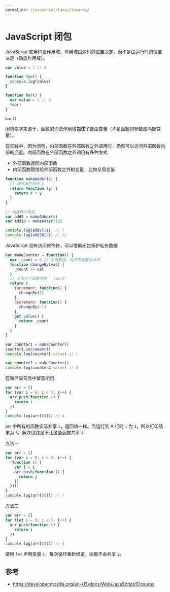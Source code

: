 ```yaml
---
permalink: /javascript/lang/closures/
---
```


# JavaScript 闭包

JavaScript 使用词法作用域，作用域由源码的位置决定，而不是由运行时的位置决定（动态作用域）。

```js
var value = 1 // A

function foo() {
  console.log(value)
}

function bar() {
  var value = 2 // B
  foo()
}

bar()
```

闭包名字来源于，函数的词法作用域**包住**了自由变量（不是函数的参数或内部变量）。

在实践中，因为闭包，内部函数在外部函数之外调用时，仍然可以访问外部函数内部的变量。内部函数在外部函数之外调用有多种方式

- 外部函数返回内部函数
- 内部函数赋值给外部函数之外的变量，比如全局变量

```js
function makeAdder(x) {
  // 通过闭包访问 x
  return function (y) {
    return x + y
  }
}

// 创建两个闭包
var add5 = makeAdder(5)
var add10 = makeAdder(10)

console.log(add5(2))  // 7
console.log(add10(2)) // 12
```

JavaScript 没有访问修饰符，可以借助闭包保护私有数据

```js
var makeCounter = function() {
  var _count = 0 // 私有数据，外界不能直接访问
  function changeBy(val) {
    _count += val
  }
  // 下面三个函数共享 `_count`
  return {
    increment: function() {
      changeBy(1)
    },
    decrement: function() {
      changeBy(-1)
    },
    get value() {
      return _count
    }
  }
}

var counter1 = makeCounter()
counter1.increment()
console.log(counter1.value) // 1

var counter2 = makeCounter()
console.log(counter2.value) // 0
```

在循环语句当中留意闭包

```js
var arr = []
for (var i = 0; i < 3; i++) {
  arr.push(function () {
    return i
  })
}
console.log(arr[0]()) // A
```

arr 中所有的函数实际共享 `i`，返回值一样。当运行到 A 行时 `i` 为 `3`，所以打印结果为 `3`。解决思路是不让这些函数共享 `i`

方法一

```js
var arr = []
for (var i = 0; i < 3; i++) {
  (function () {
    var j = i
    arr.push(function () {
      return j
    })
  })()
}
console.log(arr[0]()) // ?
```

方法二

```js
var arr = []
for (let i = 0; i < 3; i++) {
  arr.push(function () {
    return i
  })
}
console.log(arr[0]()) // A
```

使用 `let` 声明变量 `i`，每次循环重新绑定，函数不会共享 `i`。

## 参考

- <https://developer.mozilla.org/en-US/docs/Web/JavaScript/Closures>

